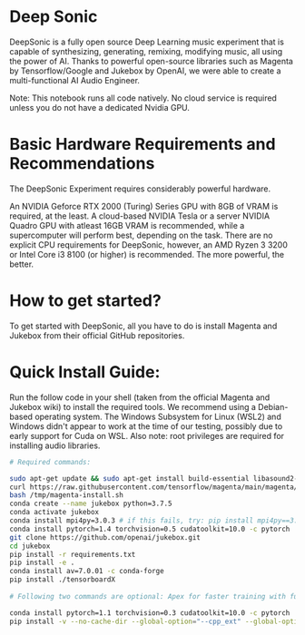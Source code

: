 # Deep Sonic

DeepSonic is a fully open source Deep Learning music experiment that is capable of synthesizing, generating, remixing, modifying music, all using the power of AI. Thanks to powerful open-source libraries such as Magenta by Tensorflow/Google and Jukebox by OpenAI, we were able to create a multi-functional AI Audio Engineer. 

Note: This notebook runs all code natively. No cloud service is required unless you do not have a dedicated Nvidia GPU.

# Basic Hardware Requirements and Recommendations

The DeepSonic Experiment requires considerably powerful hardware. 

An NVIDIA Geforce RTX 2000 (Turing) Series GPU with 8GB of VRAM is required, at the least. A cloud-based NVIDIA Tesla or a server NVIDIA Quadro GPU with atleast 16GB VRAM is recommended, while a supercomputer will perform best, depending on the task. There are no explicit CPU requirements for DeepSonic, however, an AMD Ryzen 3 3200 or Intel Core i3 8100 (or higher) is recommended. The more powerful, the better.

# How to get started?

To get started with DeepSonic, all you have to do is install Magenta and Jukebox from their official GitHub repositories.

# Quick Install Guide:

Run the follow code in your shell (taken from the official Magenta and Jukebox wiki) to install the required tools. We recommend using a Debian-based operating system. The Windows Subsystem for Linux (WSL2) and Windows didn't appear to work at the time of our testing, possibly due to early support for Cuda on WSL. Also note: root privileges are required for installing audio libraries.

```bash
# Required commands:

sudo apt-get update && sudo apt-get install build-essential libasound2-dev libjack-dev portaudio19-dev
curl https://raw.githubusercontent.com/tensorflow/magenta/main/magenta/tools/magenta-install.sh > /tmp/magenta-install.sh
bash /tmp/magenta-install.sh
conda create --name jukebox python=3.7.5
conda activate jukebox
conda install mpi4py=3.0.3 # if this fails, try: pip install mpi4py==3.0.3
conda install pytorch=1.4 torchvision=0.5 cudatoolkit=10.0 -c pytorch
git clone https://github.com/openai/jukebox.git
cd jukebox
pip install -r requirements.txt
pip install -e .
conda install av=7.0.01 -c conda-forge 
pip install ./tensorboardX
 
# Following two commands are optional: Apex for faster training with fused_adam 

conda install pytorch=1.1 torchvision=0.3 cudatoolkit=10.0 -c pytorch
pip install -v --no-cache-dir --global-option="--cpp_ext" --global-option="--cuda_ext" ./apex
```

